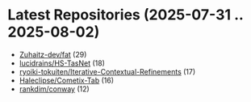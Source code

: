 # Latest Repositories (2025-07-31 .. 2025-08-02)

- [Zuhaitz-dev/fat](https://github.com/Zuhaitz-dev/fat) (29)
- [lucidrains/HS-TasNet](https://github.com/lucidrains/HS-TasNet) (18)
- [ryoiki-tokuiten/Iterative-Contextual-Refinements](https://github.com/ryoiki-tokuiten/Iterative-Contextual-Refinements) (17)
- [Haleclipse/Cometix-Tab](https://github.com/Haleclipse/Cometix-Tab) (16)
- [rankdim/conway](https://github.com/rankdim/conway) (12)
